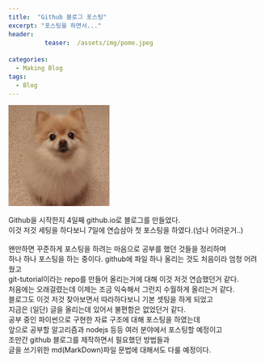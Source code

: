 ```yaml
---
title:  "Github 블로그 포스팅"
excerpt: "포스팅을 하면서..."
header:  
          teaser:  /assets/img/pome.jpeg

categories:
  - Making Blog
tags:
  - Blog
---
```


<img width="200" src="/assets/img/pome.jpeg">

Github을 시작한지 4일째 github.io로 블로그를 만들었다.<br/>
이것 저것 세팅을 하다보니 7일에 연습삼아 첫 포스팅을 하였다.(넘나 어려운거..) <br/> <br/>
왠만하면 꾸준하게 포스팅을 하려는 마음으로 공부를 했던 것들을 정리하며 <br/> 하나 하나 포스팅을 하는 중이다.
github에 파일 하나 올리는 것도 처음이라 엄청 어려웠고 <br/> git-tutorial이라는 repo를 만들어 올리는거에 대해 이것 저것 연습했던거 같다. <br/> 처음에는 오래걸렸는데 이제는 조금 익숙해서 그런지 수월하게 올리는거 같다. 
<br/> 블로그도 이것 저것 찾아보면서 따라하다보니 기본 셋팅을 하게 되었고 <br/>지금은 (일단) 글을 올리는데 있어서 불편함은 없었던거 같다. <br/>
공부 중인 파이썬으로 구현한 자료 구조에 대해 포스팅을 하였는데 <br/>앞으로 공부할 알고리즘과 nodejs 등등 여러 분야에서 포스팅할 예정이고 <br/>조만간 github 블로그를 제작하면서 필요했던 방법들과<br/>
글을 쓰기위한 md(MarkDown)파일 문법에 대해서도 다룰 예정이다.